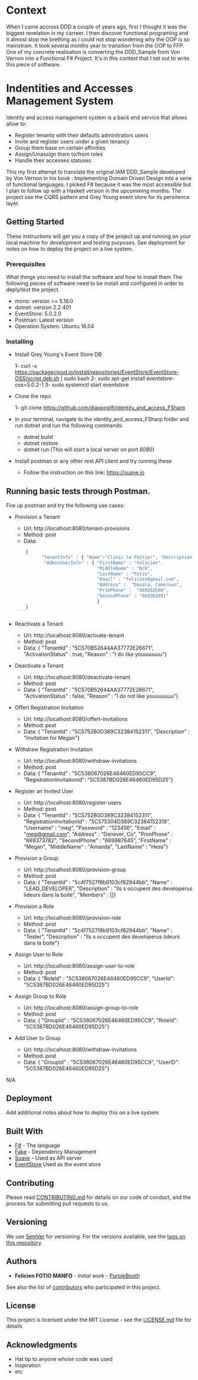 # Context

When I came accross DDD a couple of years ago, first I thought it was the biggest revelation in my carreer. I then discover functional programing and it almost stop me brething as I could not stop wondering why the OOP is so mainstrain. It took several months year to transition from the OOP to FFP. One of my concrete realisation is converting the DDD_Sample from Von Vernon into a Functional F# Project. It's in this context that I set out to write this piece of software. 


# Indentities and Accesses Management System

Identity and access management system is a back end service that allows allow to:
* Register tenants with their defaults adminitrators users
* Invite and register users under a given tenancy
* Group them base on certain affinities
* Assign/Unassign them to/from roles
* Handle their accesses statuses 

This my first attempt to translate the original IAM DDD_Sample developed by Von Vernon in his book : Implementing Domain Driven Design into a serie of functional languages. I picked F# because it was the most accessible but I plan to follow up with a Haskell version in the upcomming months. The project use the CQRS pattern and Grey Young event store for its persitence layer. 


## Getting Started

These instructions will get you a copy of the project up and running on your local machine for development and testing purposes. See deployment for notes on how to deploy the project on a live system.

### Prerequisites

What things you need to install the software and how to install them
The following pieces of software need to be install and configured in order to deply/test the project. 

* mono: version >= 5.16.0
* dotnet: version 2.2.401
* EventStore: 5.0.2.0
* Postman: Latest version
* Operation System: Ubuntu 18.04


### Installing


* Install Grey Young's Event Store DB

    1- curl -s https://packagecloud.io/install/repositories/EventStore/EventStore-OSS/script.deb.sh | sudo bash
    2- sudo apt-get install eventstore-oss=5.0.2-1
    3- sudo systemctl start eventstore
    
* Clone the repo

    1- git clone https://github.com/diaspogift/identity_and_access_FSharp
    
* In your terminal, navigate to the identity_and_access_FSharp folder and run dotnet and run the following commands:
    
    * dotnet build
    * dotnet restore
    * dotnet run (This will start a local server on port 8080)
    
* Install postman or any other rest API client and try running these
    
    * Follow the instruction on this link: https://suave.io
               
               
               
## Running basic tests through Postman.

Fire up postman and try the following use cases: 





   * Provision a Tenant
        * Url:      http://localhost:8080/tenant-provisions
        * Method:   post
        * Data: 
        ```javascript  
            {
                  "TenantInfo" : { "Name":"Clinic le Poitier", "Description":"Hopital de reference"},
                   "AdminUserInfo" : { "FirstName" : "Felicien", 
                                       "MiddleName" : "N/A", 
                                       "LastName" : "Fotio", 
                                       "Email" : "felicien@gmail.com", 
                                       "Address" :  "Douala, Cameroun", 
                                       "PrimPhone" :  "669262690",
                                       "SecondPhone" : "669262691"
                                       }
            }
         ```

   * Reactivate a Tenant
        * Url: http://localhost:8080/activate-tenant
        * Method: post
        * Data: { "TenantId" : "5C570B52644AA37772E26671",
                 "ActivationStatus" : true,
                  "Reason" : "I do like youuuuuuu"}

    
   * Deactivate a Tenant
        * Url: http://localhost:8080/deactivate-tenant
        * Method: post
        * Data: { "TenantId" : "5C570B52644AA37772E26671",
                 "ActivationStatus" : false,
                  "Reason" : "I do not like youuuuuuu"}


    
   * Offert Registration Invitation
        * Url: http://localhost:8080/offert-invitations
        * Method: post
        * Data: { "TenantId" : "5C5752B0D389C32384152311",
                 "Description" : "Invitation for Megan"}
                  
                  
    
   * Withdraw Registration Invitation 
        * Url: http://localhost:8080/withdraw-invitations
        * Method: post
        * Data: { "TenantId" : "5C538067026E46460ED95CC9",
                 "RegistrationInvitationId": "5C5387BD026E46460ED95D25"}


   * Register an Invited User
        * Url: http://localhost:8080/register-users
        * Method: post
        * Data: { "TenantId" : "5C5752B0D389C32384152311",
                    "RegistrationInvitationId" : "5C575304D389C32384152319",
                    "Username" : "meg",
                    "Password" : "123456",
                    "Email" : "meg@gmail.com",
                    "Address" : "Denever, Co",
                    "PrimPhone" : "669373782",
                    "SecondPhone" : "669987645", 
                    "FirstName" : "Megan",
                    "MiddleName" : "Amanda",
                    "LastName" : "Hess"}
                    
                    
                    
   * Provision a Group
        * Url: http://localhost:8080/provision-group
        * Method: post
        * Data: {   "TenantId" : "5c4f7527f8b9103cf82944bb",
                    "Name" : "LEAD_DEVELOPER",
                    "Description" : "Ils s occupent des developerus lideurs dans la boite",
                     "Members" : []}
               
 

   * Provision a Role
        * Url: http://localhost:8080/provision-role
        * Method: post
        * Data: {   "TenantId" : "5c4f7527f8b9103cf82944bb",
                    "Name" : "Tester",
                    "Description" : "Ils s occupent des developerus lideurs dans la boite"}
               
               
               
   * Assign User to Role
        * Url: http://localhost:8080/assign-user-to-role
        * Method: post
        * Data: { "RoleId" : "5C538067026E46460ED95CC9",
                  "UserId": "5C5387BD026E46460ED95D25"}
               
   * Assign Group to Role
        * Url: http://localhost:8080/assign-group-to-role
        * Method: post
        * Data: { "GroupId" : "5C538067026E46460ED95CC9",
                  "RoleId": "5C5387BD026E46460ED95D25"}
                             
            
   * Add User to Group
        * Url: http://localhost:8080/withdraw-invitations
        * Method: post
        * Data: { "GroupId" : "5C538067026E46460ED95CC9",
                 "UserID": "5C5387BD026E46460ED95D25"}


N/A


## Deployment

Add additional notes about how to deploy this on a live system

## Built With

* [F#](https://fsharp.org) - The language
* [Fake](https://fake.build/) - Dependency Management
* [Suave](https://suave.io/) - Used as API server
* [EventStore](https://eventstore.org) Used as the event store

## Contributing

Please read [CONTRIBUTING.md](https://gist.github.com/PurpleBooth/b24679402957c63ec426) for details on our code of conduct, and the process for submitting pull requests to us.

## Versioning

We use [SemVer](http://semver.org/) for versioning. For the versions available, see the [tags on this repository](https://github.com/your/project/tags). 

## Authors

* **Felicien FOTIO MANFO** - *Initial work* - [PurpleBooth](https://github.com/PurpleBooth)

See also the list of [contributors](https://github.com/your/project/contributors) who participated in this project.

## License

This project is licensed under the MIT License - see the [LICENSE.md](LICENSE.md) file for details

## Acknowledgments

* Hat tip to anyone whose code was used
* Inspiration
* etc
